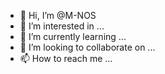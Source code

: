 - 👋 Hi, I’m @M-NOS
- 👀 I’m interested in ...
- 🌱 I’m currently learning ...
- 💞️ I’m looking to collaborate on ...
- 📫 How to reach me ...

<!---
M-NOS/M-NOS is a ✨ special ✨ repository because its `README.md` (this file) appears on your GitHub profile.
You can click the Preview link to take a look at your changes.
--->
